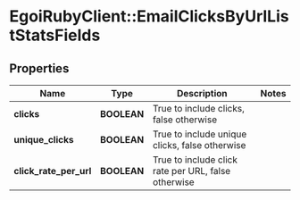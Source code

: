 # EgoiRubyClient::EmailClicksByUrlListStatsFields

## Properties
Name | Type | Description | Notes
------------ | ------------- | ------------- | -------------
**clicks** | **BOOLEAN** | True to include clicks, false otherwise | 
**unique_clicks** | **BOOLEAN** | True to include unique clicks, false otherwise | 
**click_rate_per_url** | **BOOLEAN** | True to include click rate per URL, false otherwise | 


